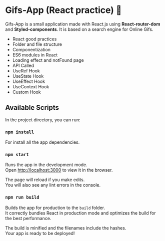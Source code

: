 # Gifs-App (React practice)  🥽

Gifs-App is a small application made with React.js using **React-router-dom** and **Styled-components**. It is based on a search engine for Online Gifs.

- React good practices
- Folder and file structure
- Componentization
- ES6 modules in React
- Loading effect and notFound page
- API Called
- UseRef Hook
- UseState Hook
- UseEffect Hook
- UseContext Hook
- Custom Hook


## Available Scripts

In the project directory, you can run:

### `npm install`

For install all the app dependencies.

### `npm start`

Runs the app in the development mode.<br />
Open [http://localhost:3000](http://localhost:3000) to view it in the browser.

The page will reload if you make edits.<br />
You will also see any lint errors in the console.

### `npm run build`

Builds the app for production to the `build` folder.<br />
It correctly bundles React in production mode and optimizes the build for the best performance.

The build is minified and the filenames include the hashes.<br />
Your app is ready to be deployed!
